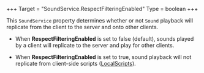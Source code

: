 +++
Target = "SoundService.RespectFilteringEnabled"
Type = boolean
+++

This `SoundService` property determines whether or not `Sound` playback will replicate from the client to the server and onto other clients.* When **RespectFilteringEnabled** is set to false (default), sounds played by a client will replicate to the server and play for other clients.* When **RespectFilteringEnabled** is set to true, sound playback will not replicate from client-side scripts ([LocalScripts](https://developer.roblox.com/api-reference/class/LocalScript)).
